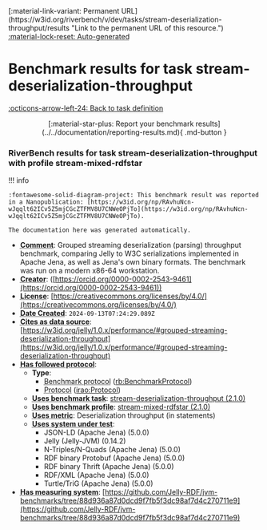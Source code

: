 <div markdown class="rb-top-buttons"><div markdown>[:material-link-variant: Permanent URL](https://w3id.org/riverbench/v/dev/tasks/stream-deserialization-throughput/results "Link to the permanent URL of this resource.")</div><div markdown><abbr title="This page is entirely automatically generated and cannot be edited.">:material-lock-reset: Auto-generated</abbr></div></div>

# Benchmark results for task stream-deserialization-throughput

[:octicons-arrow-left-24: Back to task definition](index.md)

<div style="text-align: center" markdown>[:material-star-plus: Report your benchmark results](../../documentation/reporting-results.md){ .md-button }</div>

### RiverBench results for task stream-deserialization-throughput with profile stream-mixed-rdfstar

<span id="RAvhuNcn-wJqqlt62ICv5Z5mjCGcZTFMV8U7CNWeOPjTo"></span>

!!! info

    :fontawesome-solid-diagram-project: This benchmark result was reported in a Nanopublication: [https://w3id.org/np/RAvhuNcn-wJqqlt62ICv5Z5mjCGcZTFMV8U7CNWeOPjTo](https://w3id.org/np/RAvhuNcn-wJqqlt62ICv5Z5mjCGcZTFMV8U7CNWeOPjTo).

    The documentation here was generated automatically.




- **<abbr title="A description of the subject resource.">Comment</abbr>**: Grouped streaming deserialization (parsing) throughput benchmark, comparing Jelly to W3C serializations implemented in Apache Jena, as well as Jena's own binary formats. The benchmark was run on a modern x86-64 workstation.
- **<abbr title="An entity responsible for making the resource.">Creator</abbr>**:  ([https://orcid.org/0000-0002-2543-9461](https://orcid.org/0000-0002-2543-9461))
- **<abbr title="A legal document giving official permission to do something with the resource.">License</abbr>**: [https://creativecommons.org/licenses/by/4.0/](https://creativecommons.org/licenses/by/4.0/)
- **<abbr title="Date of creation of the resource.">Date Created</abbr>**: `2024-09-13T07:24:29.089Z`
- **<abbr title="The citing entity cites the cited entity as source of data.">Cites as data source</abbr>**: [https://w3id.org/jelly/1.0.x/performance/#grouped-streaming-deserialization-throughput](https://w3id.org/jelly/1.0.x/performance/#grouped-streaming-deserialization-throughput)
- **<abbr title="This property specifies the protocol that a benchmark follows">Has followed protocol</abbr>**: 
    - **Type**:     
        - <abbr title="The parameters of a performed benchmark (rb:PerformedBenchmark). Instances of this class specify the RiverBench profile, task, systems, and metrics that were used in the benchmark.">Benchmark protocol</abbr> ([rb:BenchmarkProtocol](https://w3id.org/riverbench/schema/metadata#BenchmarkProtocol))
        - <abbr title="A protocol is used to provide guidelines to execute certain tasks">Protocol</abbr> ([irao:Protocol](http://ontology.ethereal.cz/irao/Protocol))
    - **<abbr title="Indicates that the subject is using a specific RiverBench benchmark task.">Uses benchmark task</abbr>**: [stream-deserialization-throughput (2.1.0)](https://w3id.org/riverbench/v/2.1.0/tasks/stream-deserialization-throughput)
    - **<abbr title="Indicates that the subject is using a specific RiverBench benchmark profile.">Uses benchmark profile</abbr>**: [stream-mixed-rdfstar (2.1.0)](https://w3id.org/riverbench/v/2.1.0/profiles/stream-mixed-rdfstar)
    - **<abbr title="Indicates a benchmark metric that is used in a benchmark. Values of this property should be specified as the name of the metric, in the exact spelling as in the corresponding task definition. For example: 'Loading throughput'.">Uses metric</abbr>**: Deserialization throughput (in statements)
    - **<abbr title="Indicates that the subject is using a specific system (e.g., an RDF store).">Uses system under test</abbr>**:     
        - JSON-LD (Apache Jena) (5.0.0)
        - Jelly (Jelly-JVM) (0.14.2)
        - N-Triples/N-Quads (Apache Jena) (5.0.0)
        - RDF binary Protobuf (Apache Jena) (5.0.0)
        - RDF binary Thrift (Apache Jena) (5.0.0)
        - RDF/XML (Apache Jena) (5.0.0)
        - Turtle/TriG (Apache Jena) (5.0.0)
- **<abbr title="This property specifies a system that measures a benchmark">Has measuring system</abbr>**: [https://github.com/Jelly-RDF/jvm-benchmarks/tree/88d936a87d0dcd9f7fb5f3dc98af7d4c270711e9](https://github.com/Jelly-RDF/jvm-benchmarks/tree/88d936a87d0dcd9f7fb5f3dc98af7d4c270711e9)

